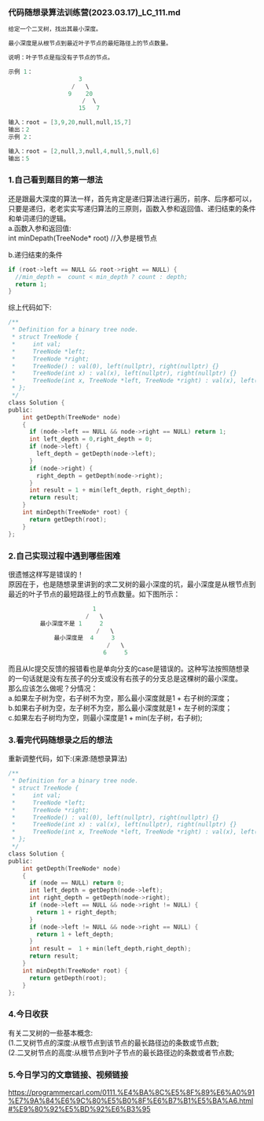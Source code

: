 ### 代码随想录算法训练营(2023.03.17)_LC_111.md  
```c  
给定一个二叉树，找出其最小深度。

最小深度是从根节点到最近叶子节点的最短路径上的节点数量。

说明：叶子节点是指没有子节点的节点。

示例 1：
                    3
                  /   \
                 9    20
                     /  \
                    15   7

输入：root = [3,9,20,null,null,15,7]
输出：2
示例 2：

输入：root = [2,null,3,null,4,null,5,null,6]
输出：5
```  

### 1.自己看到题目的第一想法  
还是跟最大深度的算法一样，首先肯定是递归算法进行遍历，前序、后序都可以，只要是递归，老老实实写递归算法的三原则，函数入参和返回值、递归结束的条件和单词递归的逻辑。  
a.函数入参和返回值:  
int minDepath(TreeNode* root) //入参是根节点  
  
b.递归结束的条件  
```c  
if (root->left == NULL && root->right == NULL) {
  //min_depth =  count < min_depth ? count : depth;
  return 1;
}
```  
  
综上代码如下:  
```c  
/**
 * Definition for a binary tree node.
 * struct TreeNode {
 *     int val;
 *     TreeNode *left;
 *     TreeNode *right;
 *     TreeNode() : val(0), left(nullptr), right(nullptr) {}
 *     TreeNode(int x) : val(x), left(nullptr), right(nullptr) {}
 *     TreeNode(int x, TreeNode *left, TreeNode *right) : val(x), left(left), right(right) {}
 * };
 */
class Solution {
public:
    int getDepth(TreeNode* node)
    {
      if (node->left == NULL && node->right == NULL) return 1;
      int left_depth = 0,right_depth = 0;
      if (node->left) {
        left_depth = getDepth(node->left);
      }
      if (node->right) {
        right_depth = getDepth(node->right);
      }
      int result = 1 + min(left_depth, right_depth);
      return result;
    }
    int minDepth(TreeNode* root) {
      return getDepth(root);
    }
};
```  
  
### 2.自己实现过程中遇到哪些困难  
很遗憾这样写是错误的！  
原因在于，也是随想录里讲到的求二叉树的最小深度的坑，最小深度是从根节点到最近的叶子节点的最短路径上的节点数量。如下图所示：  
```c  
                        1 
                      /   \
         最小深度不是 1     2
                         /   \
             最小深度是  4     3
                            /   \
                           6     5

```  
而且从lc提交反馈的报错看也是单向分支的case是错误的。这种写法按照随想录的一句话就是没有左孩子的分支或没有右孩子的分支总是这棵树的最小深度。  
那么应该怎么做呢？分情况：  
a.如果左子树为空，右子树不为空，那么最小深度就是1 + 右子树的深度；  
b.如果右子树为空，左子树不为空，那么最小深度就是1 + 左子树的深度；  
c.如果左右子树均为空，则最小深度是1 + min(左子树，右子树);  
  
### 3.看完代码随想录之后的想法  
重新调整代码，如下:(来源:随想录算法)  
```c  
/**
 * Definition for a binary tree node.
 * struct TreeNode {
 *     int val;
 *     TreeNode *left;
 *     TreeNode *right;
 *     TreeNode() : val(0), left(nullptr), right(nullptr) {}
 *     TreeNode(int x) : val(x), left(nullptr), right(nullptr) {}
 *     TreeNode(int x, TreeNode *left, TreeNode *right) : val(x), left(left), right(right) {}
 * };
 */
class Solution {
public:
    int getDepth(TreeNode* node)
    {
      if (node == NULL) return 0;
      int left_depth = getDepth(node->left);
      int right_depth = getDepth(node->right);
      if (node->left == NULL && node->right != NULL) {
        return 1 + right_depth; 
      }
      if (node->left != NULL && node->right == NULL) {
        return 1 + left_depth; 
      }
      int result =  1 + min(left_depth,right_depth);
      return result;
    }
    int minDepth(TreeNode* root) {
      return getDepth(root);
    }
};
```  
  
### 4.今日收获  
有关二叉树的一些基本概念:  
(1.二叉树节点的深度:从根节点到该节点的最长路径边的条数或节点数;  
(2.二叉树节点的高度:从根节点到叶子节点的最长路径边的条数或者节点数;  
  
### 5.今日学习的文章链接、视频链接  
https://programmercarl.com/0111.%E4%BA%8C%E5%8F%89%E6%A0%91%E7%9A%84%E6%9C%80%E5%B0%8F%E6%B7%B1%E5%BA%A6.html#%E9%80%92%E5%BD%92%E6%B3%95  
  



